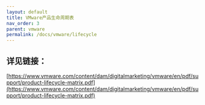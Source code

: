 ```yaml
---
layout: default
title: VMware产品生命周期表
nav_order: 3
parent: vmware
permalink: /docs/vmware/lifecycle
---
```



## 详见链接：

[https://www.vmware.com/content/dam/digitalmarketing/vmware/en/pdf/support/product-lifecycle-matrix.pdf](https://www.vmware.com/content/dam/digitalmarketing/vmware/en/pdf/support/product-lifecycle-matrix.pdf)

